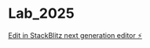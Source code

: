 # Lab_2025

[Edit in StackBlitz next generation editor ⚡️](https://stackblitz.com/~/github.com/Adwait-Borate/Lab_2025)